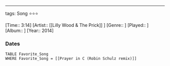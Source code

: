 ---
tags: Song ⭐⭐⭐ 

[Time:: 3:14]
[Artist:: [[Lilly Wood & The Prick]] ]
[Genre:: ]
[Played:: ]
[Album:: ]
[Year:: 2014]
### Dates
````dataview
TABLE Favorite_Song
WHERE Favorite_Song = [[Prayer in C (Robin Schulz remix)]]
````